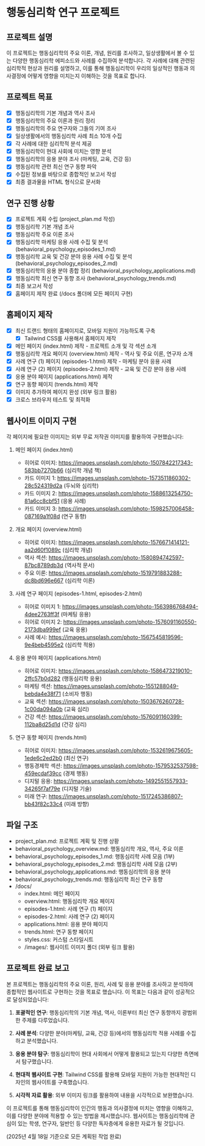 # 행동심리학 연구 프로젝트

## 프로젝트 설명
이 프로젝트는 행동심리학의 주요 이론, 개념, 원리를 조사하고, 일상생활에서 볼 수 있는 다양한 행동심리학 에피소드와 사례를 수집하여 분석합니다. 각 사례에 대해 관련된 심리학적 현상과 원리를 설명하고, 이를 통해 행동심리학이 우리의 일상적인 행동과 의사결정에 어떻게 영향을 미치는지 이해하는 것을 목표로 합니다.

## 프로젝트 목표
- [x] 행동심리학의 기본 개념과 역사 조사
- [x] 행동심리학의 주요 이론과 원리 정리
- [x] 행동심리학의 주요 연구자와 그들의 기여 조사
- [x] 일상생활에서의 행동심리학 사례 최소 10개 수집
- [x] 각 사례에 대한 심리학적 분석 제공
- [x] 행동심리학이 현대 사회에 미치는 영향 분석
- [x] 행동심리학의 응용 분야 조사 (마케팅, 교육, 건강 등)
- [x] 행동심리학 관련 최신 연구 동향 파악
- [x] 수집된 정보를 바탕으로 종합적인 보고서 작성
- [x] 최종 결과물을 HTML 형식으로 문서화

## 연구 진행 상황
- [x] 프로젝트 계획 수립 (project_plan.md 작성)
- [x] 행동심리학 기본 개념 조사
- [x] 행동심리학 주요 이론 조사
- [x] 행동심리학 마케팅 응용 사례 수집 및 분석 (behavioral_psychology_episodes_1.md)
- [x] 행동심리학 교육 및 건강 분야 응용 사례 수집 및 분석 (behavioral_psychology_episodes_2.md)
- [x] 행동심리학의 응용 분야 종합 정리 (behavioral_psychology_applications.md)
- [x] 행동심리학 최신 연구 동향 조사 (behavioral_psychology_trends.md)
- [x] 최종 보고서 작성
- [x] 홈페이지 제작 완료 (/docs 폴더에 모든 페이지 구현)

## 홈페이지 제작
- [x] 최신 트랜드 형태의 홈페이지로, 모바일 지원이 가능하도록 구축
	- [x] Tailwind CSS를 사용해서 홈페이지 제작
- [x] 메인 페이지 (index.html) 제작 - 프로젝트 소개 및 각 섹션 소개
- [x] 행동심리학 개요 페이지 (overview.html) 제작 - 역사 및 주요 이론, 연구자 소개
- [x] 사례 연구 (1) 페이지 (episodes-1.html) 제작 - 마케팅 분야 응용 사례
- [x] 사례 연구 (2) 페이지 (episodes-2.html) 제작 - 교육 및 건강 분야 응용 사례
- [x] 응용 분야 페이지 (applications.html) 제작
- [x] 연구 동향 페이지 (trends.html) 제작
- [x] 이미지 추가하여 페이지 완성 (외부 링크 활용)
- [x] 크로스 브라우저 테스트 및 최적화

## 웹사이트 이미지 구현
각 페이지에 필요한 이미지는 외부 무료 저작권 이미지를 활용하여 구현했습니다:

1. 메인 페이지 (index.html)
   - 히어로 이미지: https://images.unsplash.com/photo-1507842217343-583bb7270b66 (심리학 개념 책)
   - 카드 이미지 1: https://images.unsplash.com/photo-1573511860302-28c524319d2a (두뇌와 심리학)
   - 카드 이미지 2: https://images.unsplash.com/photo-1588613254750-81a6cc8cbf51 (응용 사례)
   - 카드 이미지 3: https://images.unsplash.com/photo-1598257006458-087169a1f08d (연구 동향)

2. 개요 페이지 (overview.html)
   - 히어로 이미지: https://images.unsplash.com/photo-1576671414121-aa2d60f1089c (심리학 개념)
   - 역사 섹션: https://images.unsplash.com/photo-1580894742597-87bc8789db3d (역사적 문서)
   - 주요 이론: https://images.unsplash.com/photo-1519791883288-dc8bd696e667 (심리학 이론)

3. 사례 연구 페이지 (episodes-1.html, episodes-2.html)
   - 히어로 이미지 1: https://images.unsplash.com/photo-1563986768494-4dee2763ff3f (마케팅 응용)
   - 히어로 이미지 2: https://images.unsplash.com/photo-1576091160550-2173dba999ef (교육 응용)
   - 사례 예시: https://images.unsplash.com/photo-1567545819596-9e4beb4595e2 (심리학 적용)

4. 응용 분야 페이지 (applications.html)
   - 히어로 이미지: https://images.unsplash.com/photo-1586473219010-2ffc57b0d282 (행동심리학 응용)
   - 마케팅 섹션: https://images.unsplash.com/photo-1551288049-bebda4e38f71 (소비자 행동)
   - 교육 섹션: https://images.unsplash.com/photo-1503676260728-1c00da094a0b (교육 심리)
   - 건강 섹션: https://images.unsplash.com/photo-1576091160399-112ba8d25d1d (건강 심리)

5. 연구 동향 페이지 (trends.html)
   - 히어로 이미지: https://images.unsplash.com/photo-1532619675605-1ede6c2ed2b0 (최신 연구)
   - 행동경제학 섹션: https://images.unsplash.com/photo-1579532537598-459ecdaf39cc (경제 행동)
   - 디지털 응용: https://images.unsplash.com/photo-1492551557933-34265f7af79e (디지털 기술)
   - 미래 연구: https://images.unsplash.com/photo-1517245386807-bb43f82c33c4 (미래 방향)

## 파일 구조
- project_plan.md: 프로젝트 계획 및 진행 상황
- behavioral_psychology_overview.md: 행동심리학 개요, 역사, 주요 이론
- behavioral_psychology_episodes_1.md: 행동심리학 사례 모음 (1부)
- behavioral_psychology_episodes_2.md: 행동심리학 사례 모음 (2부)
- behavioral_psychology_applications.md: 행동심리학의 응용 분야
- behavioral_psychology_trends.md: 행동심리학 최신 연구 동향
- /docs/
  - index.html: 메인 페이지
  - overview.html: 행동심리학 개요 페이지
  - episodes-1.html: 사례 연구 (1) 페이지
  - episodes-2.html: 사례 연구 (2) 페이지
  - applications.html: 응용 분야 페이지
  - trends.html: 연구 동향 페이지
  - styles.css: 커스텀 스타일시트
  - /images/: 웹사이트 이미지 폴더 (외부 링크 활용)

## 프로젝트 완료 보고

본 프로젝트는 행동심리학의 주요 이론, 원리, 사례 및 응용 분야를 조사하고 분석하여 종합적인 웹사이트로 구현하는 것을 목표로 했습니다. 이 목표는 다음과 같이 성공적으로 달성되었습니다:

1. **포괄적인 연구**: 행동심리학의 기본 개념, 역사, 이론부터 최신 연구 동향까지 광범위한 주제를 다루었습니다.

2. **사례 분석**: 다양한 분야(마케팅, 교육, 건강 등)에서의 행동심리학 적용 사례를 수집하고 분석했습니다.

3. **응용 분야 탐구**: 행동심리학이 현대 사회에서 어떻게 활용되고 있는지 다양한 측면에서 탐구했습니다.

4. **현대적 웹사이트 구현**: Tailwind CSS를 활용해 모바일 지원이 가능한 현대적인 디자인의 웹사이트를 구축했습니다.

5. **시각적 자료 활용**: 외부 이미지 링크를 활용하여 내용을 시각적으로 보완했습니다.

이 프로젝트를 통해 행동심리학이 인간의 행동과 의사결정에 미치는 영향을 이해하고, 이를 다양한 분야에 적용할 수 있는 방법을 제시했습니다. 웹사이트는 행동심리학에 관심이 있는 학생, 연구자, 일반인 등 다양한 독자층에게 유용한 자료가 될 것입니다.

(2025년 4월 18일 기준으로 모든 계획된 작업 완료)
